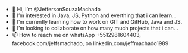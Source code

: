 - 👋 Hi, I’m @JeffersonSouzaMachado
- 👀 I’m interested in Java, JS, Python and everthing that i can learn...
- 🌱 I’m currently learning how to work on GIT and GitHub, Java and JS.
- 💞️ I’m looking to collaborate on how many much projects that i can...
- 📫 How to reach me on whatsApp +5512981604403, facebook.com/jeffsmachado, on linkedin.com/jeffmachado1989

<!---
JeffersonSouzaMachado/JeffersonSouzaMachado is a ✨ special ✨ repository because its `README.md` (this file) appears on your GitHub profile.
You can click the Preview link to take a look at your changes.
--->
